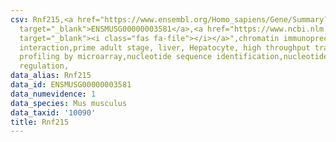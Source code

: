 ```yaml
---
csv: Rnf215,<a href="https://www.ensembl.org/Homo_sapiens/Gene/Summary?db=core;g=ENSMUSG00000003581"
  target="_blank">ENSMUSG00000003581</a>,<a href="https://www.ncbi.nlm.nih.gov/pubmed/23834426"
  target="_blank"><i class="fas fa-file"></i></a>",chromatin immunoprecipitation assay,direct
  interaction,prime adult stage, liver, Hepatocyte, high throughput transcription
  profiling by microarray,nucleotide sequence identification,nucleotide sequence identification,transcriptional
  regulation,
data_alias: Rnf215
data_id: ENSMUSG00000003581
data_numevidence: 1
data_species: Mus musculus
data_taxid: '10090'
title: Rnf215
---
```

